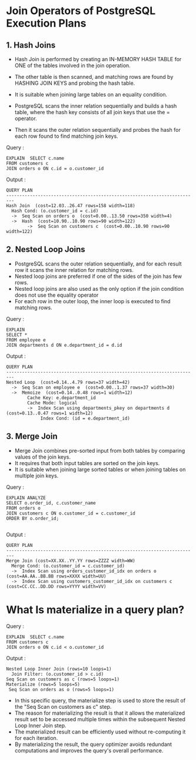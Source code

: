 # Join Operators of PostgreSQL Execution Plans
## 1. Hash Joins
- Hash Join is performed by creating an IN-MEMORY HASH TABLE for ONE of the tables involved in the join operation. 
- The other table is then scanned, and matching rows are found by HASHING JOIN KEYS and probing the hash table.
- It is suitable when joining large tables on an equality condition.

- PostgreSQL scans the inner relation sequentially and builds a hash table, where the hash key consists of all join keys that use the = operator. 
- Then it scans the outer relation sequentially and probes the hash for each row found to find matching join keys.

Query :
```
EXPLAIN  SELECT c.name
FROM customers c
JOIN orders o ON c.id = o.customer_id 
```

Output :
```
QUERY PLAN
-------------------------------------------------------------------------
Hash Join  (cost=12.03..26.47 rows=158 width=118)
  Hash Cond: (o.customer_id = c.id)
  ->  Seq Scan on orders o  (cost=0.00..13.50 rows=350 width=4)
  ->  Hash  (cost=10.90..10.90 rows=90 width=122)
        ->  Seq Scan on customers c  (cost=0.00..10.90 rows=90 width=122)

```

## 2. Nested Loop Joins 
- PostgreSQL scans the outer relation sequentially, and for each result row it scans the inner relation for matching rows.
- Nested loop joins are preferred if one of the sides of the join has few rows. 
- Nested loop joins are also used as the only option if the join condition does not use the equality operator
- For each row in the outer loop, the inner loop is executed to find matching rows.

Query : 
```
EXPLAIN 
SELECT *
FROM employee e
JOIN departments d ON e.department_id = d.id
```

Output :
```
QUERY PLAN
-------------------------------------------------------------------------
Nested Loop  (cost=0.14..4.79 rows=37 width=42)
  ->  Seq Scan on employee e  (cost=0.00..1.37 rows=37 width=30)
  ->  Memoize  (cost=0.14..0.48 rows=1 width=12)
        Cache Key: e.department_id
        Cache Mode: logical
        ->  Index Scan using departments_pkey on departments d  (cost=0.13..0.47 rows=1 width=12)
             Index Cond: (id = e.department_id)

```

## 3. Merge Join
- Merge Join combines pre-sorted input from both tables by comparing values of the join keys.
- It requires that both input tables are sorted on the join keys.
-  It is suitable when joining large sorted tables or when joining tables on multiple join keys.

Query :
```
EXPLAIN ANALYZE
SELECT o.order_id, c.customer_name
FROM orders o
JOIN customers c ON o.customer_id = c.customer_id
ORDER BY o.order_id;


```

Output :
```
QUERY PLAN
-------------------------------------------------------------------------
Merge Join (cost=XX.XX..YY.YY rows=ZZZZ width=WW)
  Merge Cond: (o.customer_id = c.customer_id)
  ->  Index Scan using orders_customer_id_idx on orders o (cost=AA.AA..BB.BB rows=XXXX width=UU)
  ->  Index Scan using customers_customer_id_idx on customers c (cost=CC.CC..DD.DD rows=YYYY width=VV)

```


# What Is materialize in a query plan?

Query :
```
EXPLAIN  SELECT c.name
FROM customers c
JOIN orders o ON c.id < o.customer_id
```

Output :
```
Nested Loop Inner Join (rows=10 loops=1)
  Join Filter: (o.customer_id > c.id)
Seq Scan on customers as c (rows=5 loops=1)	
Materialize (rows=5 loops=5)	
 Seq Scan on orders as o (rows=5 loops=1)
```

- In this specific query, the materialize step is used to store the result of the "Seq Scan on customers as c" step.
- The reason for materializing the result is that it allows the materialized result set to be accessed multiple times within the subsequent Nested Loop Inner Join step.
- The materialized result can be efficiently used without re-computing it for each iteration.
- By materializing the result, the query optimizer avoids redundant computations and improves the query's overall performance.
